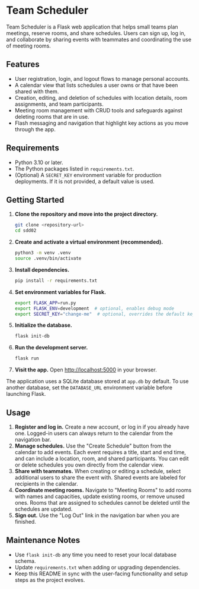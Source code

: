 # Team Scheduler

Team Scheduler is a Flask web application that helps small teams plan meetings, reserve rooms, and share schedules. Users can sign up, log in, and collaborate by sharing events with teammates and coordinating the use of meeting rooms.

## Features

- User registration, login, and logout flows to manage personal accounts.
- A calendar view that lists schedules a user owns or that have been shared with them.
- Creation, editing, and deletion of schedules with location details, room assignments, and team participants.
- Meeting room management with CRUD tools and safeguards against deleting rooms that are in use.
- Flash messaging and navigation that highlight key actions as you move through the app.

## Requirements

- Python 3.10 or later.
- The Python packages listed in `requirements.txt`.
- (Optional) A `SECRET_KEY` environment variable for production deployments. If it is not provided, a default value is used.

## Getting Started

1. **Clone the repository and move into the project directory.**
   ```bash
   git clone <repository-url>
   cd sdd02
   ```
2. **Create and activate a virtual environment (recommended).**
   ```bash
   python3 -m venv .venv
   source .venv/bin/activate
   ```
3. **Install dependencies.**
   ```bash
   pip install -r requirements.txt
   ```
4. **Set environment variables for Flask.**
   ```bash
   export FLASK_APP=run.py
   export FLASK_ENV=development  # optional, enables debug mode
   export SECRET_KEY="change-me"  # optional, overrides the default key
   ```
5. **Initialize the database.**
   ```bash
   flask init-db
   ```
6. **Run the development server.**
   ```bash
   flask run
   ```
7. **Visit the app.**
   Open [http://localhost:5000](http://localhost:5000) in your browser.

The application uses a SQLite database stored at `app.db` by default. To use another database, set the `DATABASE_URL` environment variable before launching Flask.

## Usage

1. **Register and log in.** Create a new account, or log in if you already have one. Logged-in users can always return to the calendar from the navigation bar.
2. **Manage schedules.** Use the "Create Schedule" button from the calendar to add events. Each event requires a title, start and end time, and can include a location, room, and shared participants. You can edit or delete schedules you own directly from the calendar view.
3. **Share with teammates.** When creating or editing a schedule, select additional users to share the event with. Shared events are labeled for recipients in the calendar.
4. **Coordinate meeting rooms.** Navigate to "Meeting Rooms" to add rooms with names and capacities, update existing rooms, or remove unused ones. Rooms that are assigned to schedules cannot be deleted until the schedules are updated.
5. **Sign out.** Use the "Log Out" link in the navigation bar when you are finished.

## Maintenance Notes

- Use `flask init-db` any time you need to reset your local database schema.
- Update `requirements.txt` when adding or upgrading dependencies.
- Keep this README in sync with the user-facing functionality and setup steps as the project evolves.
